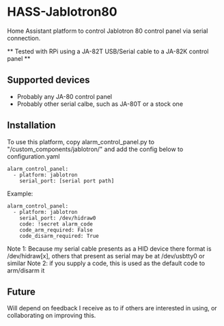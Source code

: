 # HASS-Jablotron80

Home Assistant platform to control Jablotron 80 control panel via serial connection.

** Tested with RPi using a JA-82T USB/Serial cable to a JA-82K control panel **

## Supported devices
- Probably any JA-80 control panel
- Probably other serial calbe, such as JA-80T or a stock one

## Installation
To use this platform, copy alarm_control_panel.py to "<home assistant config dir>/custom_components/jablotron/" and add the config below to configuration.yaml

```
alarm_control_panel:
  - platform: jablotron
    serial_port: [serial port path]    
```

Example:
```
alarm_control_panel:
  - platform: jablotron
    serial_port: /dev/hidraw0     
    code: !secret alarm_code
    code_arm_required: False
    code_disarm_required: True
```

Note 1: Because my serial cable presents as a HID device there format is /dev/hidraw[x], others that present as serial may be at /dev/usbtty0 or similar
Note 2: if you supply a code, this is used as the default code to arm/disarm it

## Future

Will depend on feedback I receive as to if others are interested in using, or collaborating on improving this.
